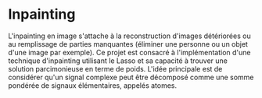 # Inpainting
L'inpainting en image s'attache à la reconstruction d'images détériorées ou au remplissage de parties manquantes (éliminer une personne ou un objet d'une image par exemple). Ce projet est consacré à l'implémentation d'une technique d'inpainting utilisant le Lasso et sa capacité à trouver une solution parcimonieuse en terme de poids. L'idée principale est de considérer qu'un signal complexe peut être décomposé comme une somme pondérée de signaux élémentaires, appelés atomes. 
